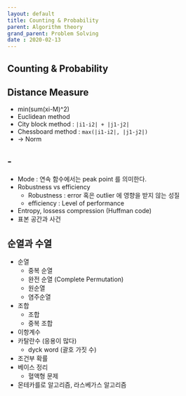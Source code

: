 ```yaml
---
layout: default
title: Counting & Probability
parent: Algorithm theory
grand_parent: Problem Solving
date : 2020-02-13
---
```


## Counting & Probability

## Distance Measure

- min(sum(xi-M)^2)
- Euclidean method
- City block method : `|i1-i2| + |j1-j2|`
- Chessboard method : `max(|i1-i2|, |j1-j2|)`
- -> Norm

## -

- Mode : 연속 함수에서는 peak point 를 의미한다.
- Robustness vs efficiency
  - Robustness : error 혹은 outlier 에 영향을 받지 않는 성질
  - efficiency : Level of performance
- Entropy, lossess compression (Huffman code)
- 표본 공간과 사건

## 순열과 수열

- 순열
  - 중복 순열
  - 완전 순열 (Complete Permutation)
  - 원순열
  - 염주순열
- 조합
  - 조합
  - 중복 조합
- 이항계수
- 카탈란수 (응용이 많다)
  - dyck word (괄호 가짓 수)
- 조건부 확률
- 베이스 정리
  - 혈액형 문제
- 몬테카를로 알고리즘, 라스베가스 알고리즘
